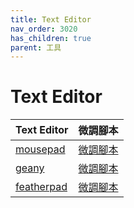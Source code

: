 ```yaml
---
title: Text Editor
nav_order: 3020
has_children: true
parent: 工具
---
```



# Text Editor

| Text Editor | 微調腳本 |
| --- | --- |
| [mousepad](https://samwhelp.github.io/note-about-ultramarine/read/subject/tool/text-editor/mousepad.html) | [微調腳本](https://github.com/samwhelp/ultramarine-adjustment/tree/main/prototype/main/tool-config/part/mousepad) |
| [geany](https://samwhelp.github.io/note-about-ultramarine/read/subject/tool/text-editor/geany.html) | [微調腳本](https://github.com/samwhelp/ultramarine-adjustment/tree/main/prototype/main/tool-config/part/geany) |
| [featherpad](https://samwhelp.github.io/note-about-ultramarine/read/subject/tool/text-editor/featherpad.html) | [微調腳本](https://github.com/samwhelp/ultramarine-adjustment/tree/main/prototype/main/tool-config/part/featherpad) |
